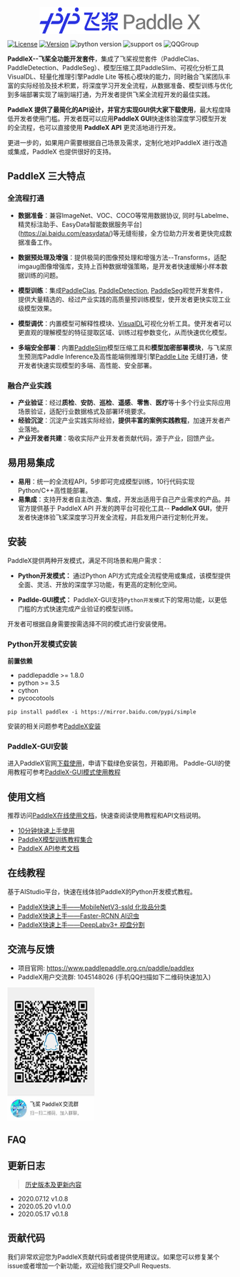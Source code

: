 <p align="center">
  <img src="./docs/images/paddlex.png" width="360" height ="60" alt="PaddleX" align="middle" />
</p>

[![License](https://img.shields.io/badge/license-Apache%202-red.svg)](LICENSE)
[![Version](https://img.shields.io/github/release/PaddlePaddle/PaddleX.svg)](https://github.com/PaddlePaddle/PaddleX/releases)
![python version](https://img.shields.io/badge/python-3.6+-orange.svg)
![support os](https://img.shields.io/badge/os-linux%2C%20win%2C%20mac-yellow.svg)
![QQGroup](https://img.shields.io/badge/QQ_Group-1045148026-52B6EF?style=social&logo=tencent-qq&logoColor=000&logoWidth=20)

**PaddleX--飞桨全功能开发套件**，集成了飞桨视觉套件（PaddleClas、PaddleDetection、PaddleSeg）、模型压缩工具PaddleSlim、可视化分析工具VisualDL、轻量化推理引擎Paddle Lite 等核心模块的能力，同时融合飞桨团队丰富的实际经验及技术积累，将深度学习开发全流程，从数据准备、模型训练与优化到多端部署实现了端到端打通，为开发者提供飞桨全流程开发的最佳实践。

**PaddleX 提供了最简化的API设计，并官方实现GUI供大家下载使用**，最大程度降低开发者使用门槛。开发者既可以应用**PaddleX GUI**快速体验深度学习模型开发的全流程，也可以直接使用 **PaddleX API** 更灵活地进行开发。

更进一步的，如果用户需要根据自己场景及需求，定制化地对PaddleX 进行改造或集成，PaddleX 也提供很好的支持。

## PaddleX 三大特点

### 全流程打通

- **数据准备**：兼容ImageNet、VOC、COCO等常用数据协议, 同时与Labelme、精灵标注助手、EasyData智能数据服务平台](https://ai.baidu.com/easydata/)等无缝衔接，全方位助力开发者更快完成数据准备工作。

- **数据预处理及增强**：提供极简的图像预处理和增强方法--Transforms，适配imgaug图像增强库，支持上百种数据增强策略，是开发者快速缓解小样本数据训练的问题。

- **模型训练**：集成[PaddleClas](https://github.com/PaddlePaddle/PaddleClas), [PaddleDetection](https://github.com/PaddlePaddle/PaddleDetection), [PaddleSeg](https://github.com/PaddlePaddle/PaddleSeg)视觉开发套件，提供大量精选的、经过产业实践的高质量预训练模型，使开发者更快实现工业级模型效果。

- **模型调优**：内置模型可解释性模块、[VisualDL](https://github.com/PaddlePaddle/VisualDL)可视化分析工具。使开发者可以更直观的理解模型的特征提取区域、训练过程参数变化，从而快速优化模型。

- **多端安全部署**：内置[PaddleSlim](https://github.com/PaddlePaddle/PaddleSlim)模型压缩工具和**模型加密部署模块**，与飞桨原生预测库Paddle Inference及高性能端侧推理引擎[Paddle Lite](https://github.com/PaddlePaddle/Paddle-Lite) 无缝打通，使开发者快速实现模型的多端、高性能、安全部署。

### 融合产业实践

- **产业验证**：经过**质检**、**安防**、**巡检**、**遥感**、**零售**、**医疗**等十多个行业实际应用场景验证，适配行业数据格式及部署环境要求。
- **经验沉淀**：沉淀产业实践实际经验，**提供丰富的案例实践教程**，加速开发者产业落地。
- **产业开发者共建**：吸收实际产业开发者贡献代码，源于产业，回馈产业。



## 易用易集成

- **易用**：统一的全流程API，5步即可完成模型训练，10行代码实现Python/C++高性能部署。
- **易集成**：支持开发者自主改造、集成，开发出适用于自己产业需求的产品。并官方提供基于 PaddleX API 开发的跨平台可视化工具-- **PaddleX GUI**，使开发者快速体验飞桨深度学习开发全流程，并启发用户进行定制化开发。

## 安装

PaddleX提供两种开发模式，满足不同场景和用户需求：

- **Python开发模式：** 通过Python API方式完成全流程使用或集成，该模型提供全面、灵活、开放的深度学习功能，有更高的定制化空间。

- **Padlde-GUI模式：** PaddleX-GUI支持`Python开发模式`下的常用功能，以更低门槛的方式快速完成产业验证的模型训练。

开发者可根据自身需要按需选择不同的模式进行安装使用。


### Python开发模式安装

**前置依赖**
* paddlepaddle >= 1.8.0
* python >= 3.5
* cython
* pycocotools

```
pip install paddlex -i https://mirror.baidu.com/pypi/simple
```
安装的相关问题参考[PaddleX安装](https://paddlex.readthedocs.io/zh_CN/develop/install.html)

### PaddleX-GUI安装

进入PaddleX官网[下载使用](https://www.paddlepaddle.org.cn/paddle/paddlex)，申请下载绿色安装包，开箱即用。
Paddle-GUI的使用教程可参考[PaddleX-GUI模式使用教程](https://paddlex.readthedocs.io/zh_CN/develop/paddlex_gui/index.html)

## 使用文档

推荐访问[PaddleX在线使用文档](https://paddlex.readthedocs.io/zh_CN/develop/index.html)，快速查阅读使用教程和API文档说明。

- [10分钟快速上手使用](https://paddlex.readthedocs.io/zh_CN/develop/quick_start.html)
- [PaddleX模型训练教程集合](https://paddlex.readthedocs.io/zh_CN/develop/train/index.html)
- [PaddleX API参考文档](https://paddlex.readthedocs.io/zh_CN/develop/apis/index.html)

## 在线教程

基于AIStudio平台，快速在线体验PaddleX的Python开发模式教程。

- [PaddleX快速上手——MobileNetV3-ssld 化妆品分类](https://aistudio.baidu.com/aistudio/projectdetail/450220)
- [PaddleX快速上手——Faster-RCNN AI识虫](https://aistudio.baidu.com/aistudio/projectdetail/439888)
- [PaddleX快速上手——DeepLabv3+ 视盘分割](https://aistudio.baidu.com/aistudio/projectdetail/440197)

## 交流与反馈

- 项目官网: https://www.paddlepaddle.org.cn/paddle/paddlex
- PaddleX用户交流群: 1045148026 (手机QQ扫描如下二维码快速加入)  
<img src="./docs/images/QQGroup.jpeg" width="195" height="300" alt="QQGroup" align="center" />

## FAQ

## 更新日志
> [历史版本及更新内容](https://paddlex.readthedocs.io/zh_CN/develop/change_log.html)

- 2020.07.12 v1.0.8
- 2020.05.20 v1.0.0
- 2020.05.17 v0.1.8

## 贡献代码

我们非常欢迎您为PaddleX贡献代码或者提供使用建议。如果您可以修复某个issue或者增加一个新功能，欢迎给我们提交Pull Requests.
